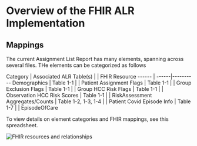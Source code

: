 # Overview of the FHIR ALR Implementation

## Mappings

The current Assignment List Report has many elements, spanning across several files.  THe elements can be categorized
as follows

Category | Associated ALR Table(s) | | FHIR Resource
------ | ------|----------
Demographics      | Table 1-1     | | Patient
Assignment Flags       | Table 1-1     | | Group 
Exclusion Flags      | Table 1-1     | |  Group
HCC Risk Flags      | Table 1-1     | |  Observation
HCC Risk Scores      | Table 1-1     | |  RiskAssessment
Aggregates/Counts | Table 1-2, 1-3, 1-4 | |  Patient 
Covid Episode Info | Table 1-7 |  | EpisodeOfCare

To view details on element categories and FHIR mappings, see this spreadsheet.

![FHIR resources and relationships](diagram.png "FHIR resources and relationships")

